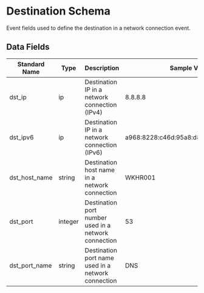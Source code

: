 # Destination Schema

Event fields used to define the destination in a network connection event.

## Data Fields

| Standard Name | Type | Description | Sample Value |
|--------|---------|-------|-------|
| dst_ip | ip | Destination IP in a network connection (IPv4) | 8.8.8.8 |
| dst_ipv6 | ip | Destination IP in a network connection (IPv6) | a968:8228:c46d:95a8:d8ef:30ab:dab3:17f2 |
| dst_host_name | string | Destination host name in a network connection| WKHR001 |
| dst_port | integer | Destination port number used in a network connection | 53 |
| dst_port_name | string | Destination port name used in a network connection| DNS |
